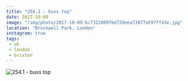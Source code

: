 ```yaml
---
title: "254.1 - buss top"
date: 2017-10-09
image: "/img/photo/2017-10-09-bc73228097bd720eea73077a597ff43e.jpg"
location: "Brockwell Park, London"
instagram: true
tags:
 - uk
 - london
 - brixton
---
```


![254.1 - buss top](/img/photo/2017-10-09-bc73228097bd720eea73077a597ff43e.jpg)
